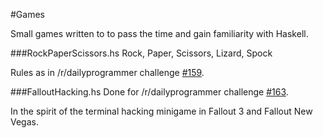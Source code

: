 #Games

Small games written to to pass the time and gain familiarity with Haskell.


###RockPaperScissors.hs
Rock, Paper, Scissors, Lizard, Spock

Rules as in /r/dailyprogrammer challenge <a href=http://www.reddit.com/r/dailyprogrammer/comments/23lfrf/4212014_challenge_159_easy_rock_paper_scissors/>#159</a>.

###FalloutHacking.hs
Done for /r/dailyprogrammer challenge <a href=http://www.reddit.com/r/dailyprogrammer/comments/263dp1/5212014_challenge_163_intermediate_fallouts/>#163</a>.

In the spirit of the terminal hacking minigame in Fallout 3 and Fallout New Vegas.